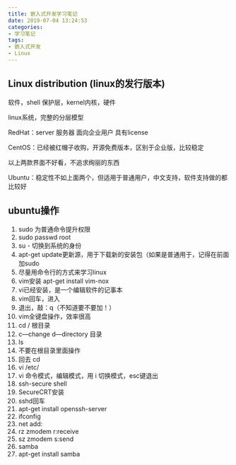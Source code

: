 ```yaml
---
title: 嵌入式开发学习笔记
date: 2019-07-04 13:24:53
categories: 
- 学习笔记
tags: 
- 嵌入式开发
- Linux
---
```


## Linux distribution (linux的发行版本)

软件，shell 保护层，kernel内核，硬件

linux系统，完整的分层模型

RedHat：server 服务器 面向企业用户 具有license

CentOS：已经被红帽子收购，开源免费版本，区别于企业版，比较稳定

以上两款界面不好看，不追求绚丽的东西

Ubuntu：稳定性不如上面两个，但适用于普通用户，中文支持，软件支持做的都比较好

## ubuntu操作

1. sudo 为普通命令提升权限
2. sudo  passwd root 
3. su - 切换到系统的身份
4. apt-get update更新源，用于下载新的安装包（如果是普通用于，记得在前面加sudo
5. 尽量用命令行的方式来学习linux
6. vim安装 apt-get install vim-nox
7. vi已经安装，是一个编辑软件的记事本
8. vim回车，进入
9. 退出，敲：q（不知道要不要加！）
10. vim全键盘操作，效率很高
11. cd /    根目录  
12. c—change  d—directory 目录
13. ls
14. 不要在根目录里面操作
15. 回去 cd
16. vi /etc/
17. vi 命令模式，编辑模式，用 i 切换模式，esc键退出
18. ssh-secure shell
19. SecureCRT安装 
20. sshd回车
21. apt-get install openssh-server
22. ifconfig
23. net add:
24. rz zmodem r:receive
25. sz zmodem s:send
26. samba
27. apt-get install samba